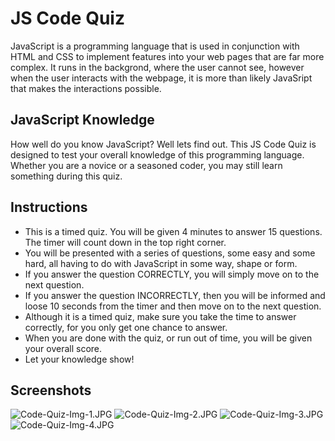 # JS Code Quiz

JavaScript is a programming language that is used in conjunction with HTML and CSS to implement features into your web pages that are far more complex. It runs in the backgrond, where the user cannot see, however when the user interacts with the webpage, it is more than likely JavaSript that makes the interactions possible.

## JavaScript Knowledge

How well do you know JavaScript? Well lets find out. This JS Code Quiz is designed to test your overall knowledge of this programming language. Whether you are a novice or a seasoned coder, you may still learn something during this quiz.

## Instructions

- This is a timed quiz. You will be given 4 minutes to answer 15 questions. The timer will count down in the top right corner.
- You will be presented with a series of questions, some easy and some hard, all having to do with JavaScript in some way, shape or form.
- If you answer the question CORRECTLY, you will simply move on to the next question.
- If you answer the question INCORRECTLY, then you will be informed and loose 10 seconds from the timer and then move on to the next question.
- Although it is a timed quiz, make sure you take the time to answer correctly, for you only get one chance to answer.
- When you are done with the quiz, or run out of time, you will be given your overall score.
- Let your knowledge show!

## Screenshots

![Code-Quiz-Img-1.JPG](./Assets/Images/)
![Code-Quiz-Img-2.JPG](./Assets/Images/)
![Code-Quiz-Img-3.JPG](./Assets/Images/)
![Code-Quiz-Img-4.JPG](./Assets/Images/)
